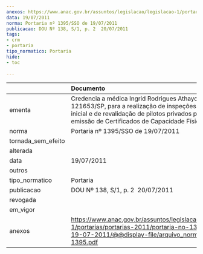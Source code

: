 ```yaml
---
anexos: https://www.anac.gov.br/assuntos/legislacao/legislacao-1/portarias/portarias-2011/portaria-no-1395-sso-de-19-07-2011/@@display-file/arquivo_norma/PA2011-1395.pdf
data: 19/07/2011
norma: Portaria nº 1395/SSO de 19/07/2011
publicacao: DOU Nº 138, S/1, p. 2  20/07/2011
tags:
- crm
- portaria
tipo_normatico: Portaria
hide: 
- toc 
 
---
```


|                    | Documento                                                                                                                                                                                                   |
|:-------------------|:------------------------------------------------------------------------------------------------------------------------------------------------------------------------------------------------------------|
| ementa             | Credencia a médica Ingrid Rodrigues Athayde, CRM 121653/SP, para a realização de inspeções de saúde inicial e de revalidação de pilotos privados para fins de emissão de Certificados de Capacidade Física. |
| norma              | Portaria nº 1395/SSO de 19/07/2011                                                                                                                                                                          |
| tornada_sem_efeito |                                                                                                                                                                                                             |
| alterada           |                                                                                                                                                                                                             |
| data               | 19/07/2011                                                                                                                                                                                                  |
| outros             |                                                                                                                                                                                                             |
| tipo_normatico     | Portaria                                                                                                                                                                                                    |
| publicacao         | DOU Nº 138, S/1, p. 2  20/07/2011                                                                                                                                                                           |
| revogada           |                                                                                                                                                                                                             |
| em_vigor           |                                                                                                                                                                                                             |
| anexos             | https://www.anac.gov.br/assuntos/legislacao/legislacao-1/portarias/portarias-2011/portaria-no-1395-sso-de-19-07-2011/@@display-file/arquivo_norma/PA2011-1395.pdf                                           |